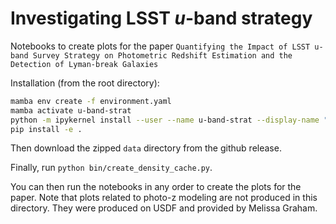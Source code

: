 # Investigating LSST $u$-band strategy

Notebooks to create plots for the paper
`Quantifying the Impact of LSST u-band Survey Strategy on Photometric Redshift Estimation and the Detection of Lyman-break Galaxies`

Installation (from the root directory):

```bash
mamba env create -f environment.yaml
mamba activate u-band-strat
python -m ipykernel install --user --name u-band-strat --display-name "u-band strat"
pip install -e .
```

Then download the zipped `data` directory from the github release.

Finally, run `python bin/create_density_cache.py`.

You can then run the notebooks in any order to create the plots for the paper.
Note that plots related to photo-z modeling are not produced in this directory.
They were produced on USDF and provided by Melissa Graham.
